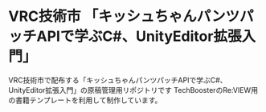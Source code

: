 # VRC技術市 「キッシュちゃんパンツパッチAPIで学ぶC#、UnityEditor拡張入門」

VRC技術市で配布する「キッシュちゃんパンツパッチAPIで学ぶC#、UnityEditor拡張入門」の原稿管理用リポジトリです
TechBoosterのRe:VIEW用の書籍テンプレートを利用して制作しています。
